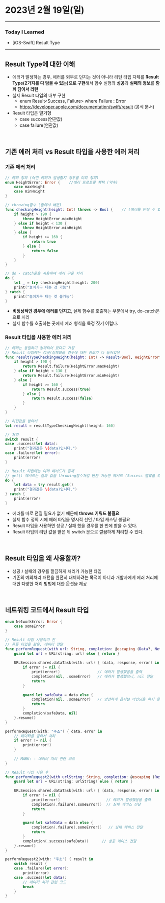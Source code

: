 # 2023년 2월 19일(일)

----

### Today I Learned 

- [iOS-Swift] Result Type

---

## Result Type에 대한 이해

- 에러가 발생하는 경우, 에러를 외부로 던지는 것이 아니라 리턴 타입 자체를 **Result Type(2가지를 다 담을 수 있는)으로 구현**해서 함수 실행의 **성공**과 **실패의 정보**를 **함께 담아서 리턴**
- 실제 Result 타입의 내부 구현
  - enum Result<Success, Failure> where Failure : Error
  - https://developer.apple.com/documentation/swift/result (공식 문서)
- Result 타입은 열거형
  - case success(연관값)
  - case failure(연관값)

<br/>

## 기존 에러 처리 vs Result 타입을 사용한 에러 처리

### 기존 에러 처리

```swift
// 에러 정의 (어떤 에러가 발생할지 경우를 미리 정의)
enum HeightError: Error {    //에러 프로토콜 채택 (약속)
    case maxHeight
    case minHeight
}

// throwing함수 (앞에서 배운)
func checkingHeight(height: Int) throws -> Bool {    // (에러를 던질 수 있는 함수 타입이다)
    if height > 190 {
        throw HeightError.maxHeight
    } else if height < 130 {
        throw HeightError.minHeight
    } else {
        if height >= 160 {
            return true
        } else {
            return false
        }
    }
}

// do - catch문을 사용하여 에러 구문 처리 
do {
    let _ = try checkingHeight(height: 200)
    print("놀이기구 타는 것 가능")
} catch {
    print("놀이기구 타는 것 불가능")
}
```

- **비정상적인 경우에 에러를 던지고**, 실제 함수를 호출하는 부분에서 try, do-catch문으로 처리
- 실제 함수를 호출하는 곳에서 에러 형식을 특정 짓기 어렵다.

### Result 타입을 사용한 에러 처리

```swift
// 에러는 동일하기 정의되어 있다고 가정 
// Result 타입에는 성공/실패했을 경우에 대한 정보가 다 들어있음 
func resultTypeCheckingHeight(height: Int) -> Result<Bool, HeightError> {
    if height > 190 {
        return Result.failure(HeightError.maxHeight)
    } else if height < 130 {
        return Result.failure(HeightError.minHeight)
    } else {
        if height >= 160 {
            return Result.success(true)
        } else {
            return Result.success(false)
        }
    }
}

// 리턴값을 받아서
let result = resultTypeCheckingHeight(height: 160)

// 처리
switch result {
case .success(let data):
    print("결과값은 \(data)입니다.")
case .failure(let error):
    print(error)
}

// Result 타입에는 여러 메서드가 존재
// get() 메서드는 결과 값을 throwing함수처럼 변환 가능한 메서드 (Success 밸류를 리턴)
do {
    let data = try result.get()
    print("결과값은 \(data)입니다.")
} catch {
    print(error)
}
```

- 에러를 따로 던질 필요가 없기 때문에 **throws 키워드 불필요**
- 실제 함수 정의 시에 에러 타입을 명시적 선언 / 타입 캐스팅 불필요
- Result 타입을 사용하면 성공 / 실패 했을 경우를 한 번에 받을 수 있다.
- Result 타입의 리턴 값을 받은 뒤 switch 문으로 깔끔하게 처리할 수 있다.

<br/>

## Result 타입을 왜 사용할까?

- 성공 / 실패의 경우를 깔끔하게 처리가 가능한 타입
- 기존의 예외처리 패턴을 완전히 대체하려는 목적이 아니라 개발자에게 에러 처리에 대한 다양한 처리 방법에 대한 옵션을 제공

<br/>

## 네트워킹 코드에서 Result 타입

```swift
enum NetworkError: Error {
    case someError
}

// Result 타입 사용하기 전 
// 튜플 타입을 활용, 데이터 전달
func performRequest(with url: String, completion: @escaping (Data?, NetworkError?) -> Void) {
    guard let url = URL(string: url) else { return }
   
    URLSession.shared.dataTask(with: url) { (data, response, error) in
        if error != nil {
            print(error!)                 // 에러가 발생했음을 출력
            completion(nil, .someError)   // 에러가 발생했으니, nil 전달
            return
        }
        
        guard let safeData = data else {
            completion(nil, .someError)   // 안전하게 옵셔널 바인딩을 하지 못했으니, 데이터는 nil 전달
            return
        } 
        completion(safeData, nil)
    }.resume()
}

performRequest(with: "주소") { data, error in
    // 데이터를 받아서 처리
    if error != nil {
        print(error!)
    }
    
    // MARK: - 데이터 처리 관련 코드    
}

// Result 타입 사용 후 
func performRequest2(with urlString: String, completion: @escaping (Result<Data,NetworkError>) -> Void) {
    guard let url = URL(string: urlString) else { return }
    
    URLSession.shared.dataTask(with: url) { (data, response, error) in
        if error != nil {
            print(error!)                     // 에러가 발생했음을 출력
            completion(.failure(.someError))  // 실패 케이스 전달
            return
        }
        
        guard let safeData = data else {
            completion(.failure(.someError))   // 실패 케이스 전달
            return
        }
        completion(.success(safeData))      // 성공 케이스 전달 
    }.resume()
}

performRequest2(with: "주소") { result in
    switch result {
    case .failure(let error):
        print(error)
    case .success(let data):
        // 데이터 처리 관련 코드
        break
    }
}
```